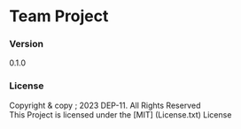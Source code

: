 # Team Project

### Version
0.1.0

### License
Copyright & copy ; 2023 DEP-11. All Rights Reserved <br>
This Project is licensed under the [MIT] (License.txt) License